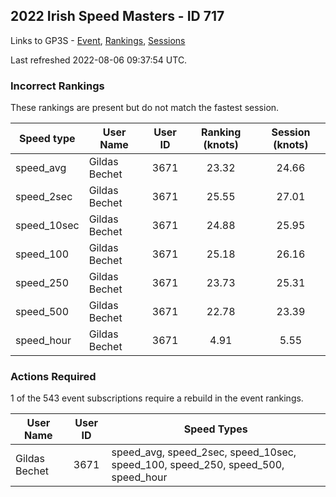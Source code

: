 ## 2022 Irish Speed Masters - ID 717

Links to GP3S - [Event](https://www.gps-speedsurfing.com/default.aspx?mnu=event&val=717), [Rankings](https://www.gps-speedsurfing.com/default.aspx?mnu=eventranking&val=717), [Sessions](https://www.gps-speedsurfing.com/default.aspx?mnu=eventsessions&val=717)

Last refreshed 2022-08-06 09:37:54 UTC.

### Incorrect Rankings

These rankings are present but do not match the fastest session.

| Speed type | User Name | User ID | Ranking (knots) | Session (knots) |
| ---------- | --------- | :-----: | :-------------: | :-------------: |
| speed_avg | Gildas Bechet | 3671 | 23.32 | 24.66 |
| speed_2sec | Gildas Bechet | 3671 | 25.55 | 27.01 |
| speed_10sec | Gildas Bechet | 3671 | 24.88 | 25.95 |
| speed_100 | Gildas Bechet | 3671 | 25.18 | 26.16 |
| speed_250 | Gildas Bechet | 3671 | 23.73 | 25.31 |
| speed_500 | Gildas Bechet | 3671 | 22.78 | 23.39 |
| speed_hour | Gildas Bechet | 3671 | 4.91 | 5.55 |

### Actions Required

1 of the 543 event subscriptions require a rebuild in the event rankings.

| User Name | User ID | Speed Types |
| --------- | :-----: | ----------- |
| Gildas Bechet | 3671 | speed_avg, speed_2sec, speed_10sec, speed_100, speed_250, speed_500, speed_hour |
